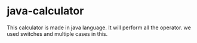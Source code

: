 # java-calculator
This calculator is made in   java language. It will perform all the operator. we used switches and multiple cases in this.
